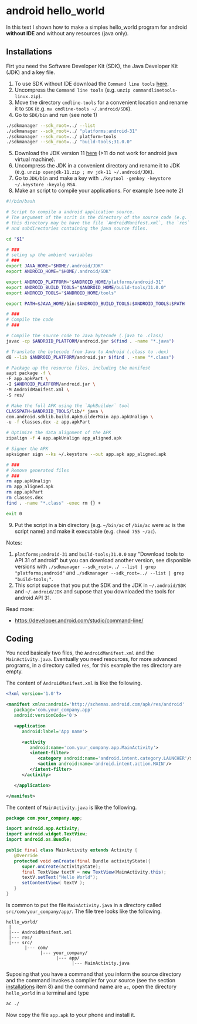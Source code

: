 # android hello_world

In this text I shown how to make
a simples hello_world program for android
**without IDE** and without any resources (java only).

## Installations

Firt you need the Software Developer Kit (SDK),
the Java Developer Kit (JDK) and a key file.

1. To use SDK without IDE download the `Command line tools` [here](https://developer.android.com/studio#command-tools).
2. Uncompress the `Command line tools` (e.g. `unzip commandlinetools-linux.zip`).
3. Move the directory `cmdline-tools` for a convenient location and rename it to `SDK` (e.g. `mv cmdline-tools ~/.android/SDK`).
4. Go to `SDK/bin` and run (see note 1)
```bash
./sdkmanager --sdk_root=../ --list
./sdkmanager --sdk_root=../ "platforms;android-31"
./sdkmanager --sdk_root=../ platform-tools
./sdkmanager --sdk_root=../ "build-tools;31.0.0"
```
5. Download the JDK version 11 [here](https://jdk.java.net/java-se-ri/11) (>11 do not work for android java virtual machine).
6. Uncompress the JDK in a convenient directory and rename it to JDK (e.g. `unzip openjdk-11.zip ; mv jdk-11 ~/.android/JDK`).
7. Go to `JDK/bin` and make a key with `./keytool -genkey -keystore ~/.keystore -keyalg RSA`.
8. Make an script to compile your applications. For example (see note 2)
```bash
#!/bin/bash

# Script to compile a android application source.
# The argument of the scrit is the directory of the source code (e.g. `ac hello_world/`),
# this directory may be have the file `AndroidManifest.xml`, the `res` directory
# and subdirectories containing the java source files.

cd "$1"

# ###
# seting up the ambient variables
# ###
export JAVA_HOME="$HOME/.android/JDK"
export ANDROID_HOME="$HOME/.android/SDK"

export ANDROID_PLATFORM="$ANDROID_HOME/platforms/android-31"
export ANDROID_BUILD_TOOLS="$ANDROID_HOME/build-tools/31.0.0"
export ANDROID_TOOLS="$ANDROID_HOME/tools"

export PATH=$JAVA_HOME/bin:$ANDROID_BUILD_TOOLS:$ANDROID_TOOLS:$PATH

# ###
# Compile the code
# ###

# Compile the source code to Java bytecode (.java to .class)
javac -cp $ANDROID_PLATFORM/android.jar $(find . -name "*.java")

# Translate the bytecode from Java to Android (.class to .dex)
d8 --lib $ANDROID_PLATFORM/android.jar $(find . -name "*.class")

# Package up the resource files, including the manifest
aapt package -f \
-F app.apkPart \
-I $ANDROID_PLATFORM/android.jar \
-M AndroidManifest.xml \
-S res/

# Make the full APK using the `ApkBuilder` tool
CLASSPATH=$ANDROID_TOOLS/lib/* java \
com.android.sdklib.build.ApkBuilderMain app.apkUnalign \
-u -f classes.dex -z app.apkPart

# Optimize the data alignment of the APK
zipalign -f 4 app.apkUnalign app_aligned.apk

# Signer the APK
apksigner sign --ks ~/.keystore --out app.apk app_aligned.apk

# ###
# Remove generated files
# ###
rm app.apkUnalign
rm app_aligned.apk
rm app.apkPart
rm classes.dex
find . -name "*.class" -exec rm {} +

exit 0
```
9. Put the script in a bin directory (e.g. `~/bin/ac` of `/bin/ac` were `ac` is the script name) and make it executable (e.g. `chmod 755 ~/ac`).

Notes:  
1. `platforms;android-31` and `build-tools;31.0.0` say "Download tools to API 31 of android" but you can download another version, see disponible versions with `./sdkmanager --sdk_root=../ --list | grep "platforms;android"` and `./sdkmanager --sdk_root=../ --list | grep "build-tools;"`.
2. This script supose that you put the SDK and the JDK in `~/.android/SDK` and `~/.android/JDK` and supose that you downloaded the tools for android API 31.

Read more:
* https://developer.android.com/studio/command-line/

## Coding

You need basicaly two files, the `AndroidManifest.xml` and the `MainActivity.java`.
Eventually you need resources, for more advanced programs, in a directory called `res`, for this example the res directory are empty.

The content of `AndroidManifest.xml` is like the following.
```xml
<?xml version='1.0'?>

<manifest xmlns:android='http://schemas.android.com/apk/res/android'
   package='com.your_company.app'
   android:versionCode='0'>

   <application
      android:label='App name'>

      <activity
         android:name='com.your_company.app.MainActivity'>
         <intent-filter>
            <category android:name='android.intent.category.LAUNCHER'/>
            <action android:name='android.intent.action.MAIN'/>
         </intent-filter>
      </activity>

   </application>

</manifest>
```

The content of `MainActivity.java` is like the following.
```java
package com.your_company.app;

import android.app.Activity;
import android.widget.TextView;
import android.os.Bundle;

public final class MainActivity extends Activity {
   @Override
   protected void onCreate(final Bundle activityState){
      super.onCreate(activityState);
      final TextView textV = new TextView(MainActivity.this);
      textV.setText("Hello World");
      setContentView( textV );
   }
}
```

Is common to put the file `MainActivity.java` in a directory called `src/com/your_company/app/`. The file tree looks like the following.
```
hello_world/
 |
 |--- AndroidManifest.xml
 |--- res/
 |--- src/
       |--- com/
             |--- your_company/
                   |--- app/
                         |--- MainActivity.java
```

Suposing that you have a command that you inform the source directory and the command invokes a compiler for your source (see the section [installations](#installations) item 8) and the command name are `ac`, open the directory `hello_world` in a terminal and type
```bash
ac ./
```
Now copy the file `app.apk` to your phone and install it.
